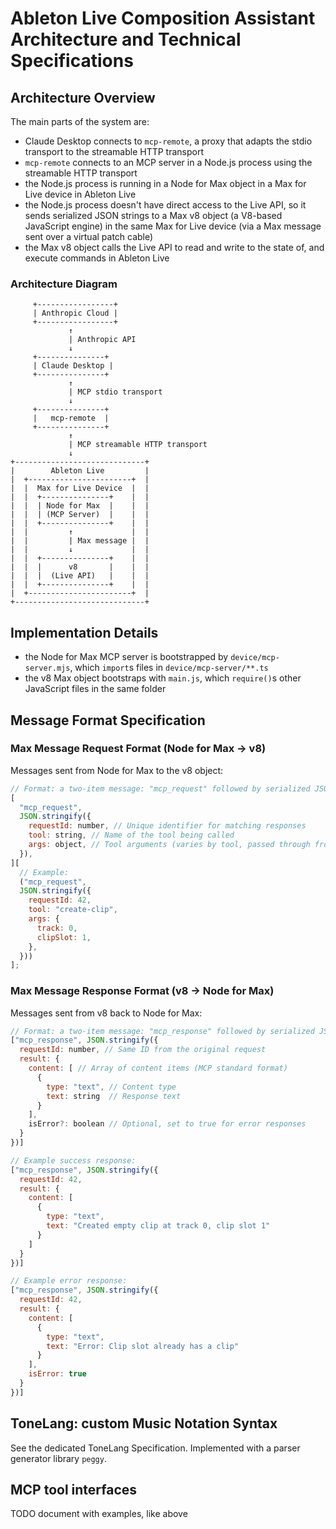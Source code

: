 # Ableton Live Composition Assistant Architecture and Technical Specifications

## Architecture Overview

The main parts of the system are:

- Claude Desktop connects to `mcp-remote`, a proxy that adapts the stdio transport to the streamable HTTP transport
- `mcp-remote` connects to an MCP server in a Node.js process using the streamable HTTP transport
- the Node.js process is running in a Node for Max object in a Max for Live device in Ableton Live
- the Node.js process doesn't have direct access to the Live API, so it sends serialized JSON strings to a Max v8 object
  (a V8-based JavaScript engine) in the same Max for Live device (via a Max message sent over a virtual patch cable)
- the Max v8 object calls the Live API to read and write to the state of, and execute commands in Ableton Live

### Architecture Diagram

```
     +-----------------+
     | Anthropic Cloud |
     +-----------------+
             ↑
             | Anthropic API
             ↓
     +---------------+
     | Claude Desktop |
     +---------------+
             ↑
             | MCP stdio transport
             ↓
     +---------------+
     |   mcp-remote  |
     +---------------+
             ↑
             | MCP streamable HTTP transport
             ↓
+-----------------------------+
|        Ableton Live         |
|  +-----------------------+  |
|  |  Max for Live Device  |  |
|  |  +---------------+    |  |
|  |  | Node for Max  |    |  |
|  |  | (MCP Server)  |    |  |
|  |  +---------------+    |  |
|  |         ↑             |  |
|  |         | Max message |  |
|  |         ↓             |  |
|  |  +---------------+    |  |
|  |  |      v8       |    |  |
|  |  |  (Live API)   |    |  |
|  |  +---------------+    |  |
|  +-----------------------+  |
+-----------------------------+
```

## Implementation Details

- the Node for Max MCP server is bootstrapped by `device/mcp-server.mjs`, which `import`s files in
  `device/mcp-server/**.ts`
- the v8 Max object bootstraps with `main.js`, which `require()`s other JavaScript files in the same folder

## Message Format Specification

### Max Message Request Format (Node for Max → v8)

Messages sent from Node for Max to the v8 object:

```js
// Format: a two-item message: "mcp_request" followed by serialized JSON string
[
  "mcp_request",
  JSON.stringify({
    requestId: number, // Unique identifier for matching responses
    tool: string, // Name of the tool being called
    args: object, // Tool arguments (varies by tool, passed through from MCP request)
  }),
][
  // Example:
  ("mcp_request",
  JSON.stringify({
    requestId: 42,
    tool: "create-clip",
    args: {
      track: 0,
      clipSlot: 1,
    },
  }))
];
```

### Max Message Response Format (v8 → Node for Max)

Messages sent from v8 back to Node for Max:

```js
// Format: a two-item message: "mcp_response" followed by serialized JSON string
["mcp_response", JSON.stringify({
  requestId: number, // Same ID from the original request
  result: {
    content: [ // Array of content items (MCP standard format)
      {
        type: "text", // Content type
        text: string  // Response text
      }
    ],
    isError?: boolean // Optional, set to true for error responses
  }
})]

// Example success response:
["mcp_response", JSON.stringify({
  requestId: 42,
  result: {
    content: [
      {
        type: "text",
        text: "Created empty clip at track 0, clip slot 1"
      }
    ]
  }
})]

// Example error response:
["mcp_response", JSON.stringify({
  requestId: 42,
  result: {
    content: [
      {
        type: "text",
        text: "Error: Clip slot already has a clip"
      }
    ],
    isError: true
  }
})]
```

## ToneLang: custom Music Notation Syntax

See the dedicated ToneLang Specification. Implemented with a parser generator library `peggy`.

## MCP tool interfaces

TODO document with examples, like above
